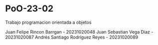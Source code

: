 # PoO-23-02
Trabajo programacion orientada a objetos

Juan Felipe Rincon Barrgan - 20231020048
Juan Sebastian Vega Diaz - 20231020087
Andrés Santiago Rodríguez Reyes - 20231020089
